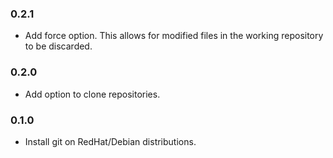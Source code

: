 ### 0.2.1

  * Add force option. This allows for modified files in the working repository to be discarded.

### 0.2.0

  * Add option to clone repositories.

### 0.1.0

  * Install git on RedHat/Debian distributions.
